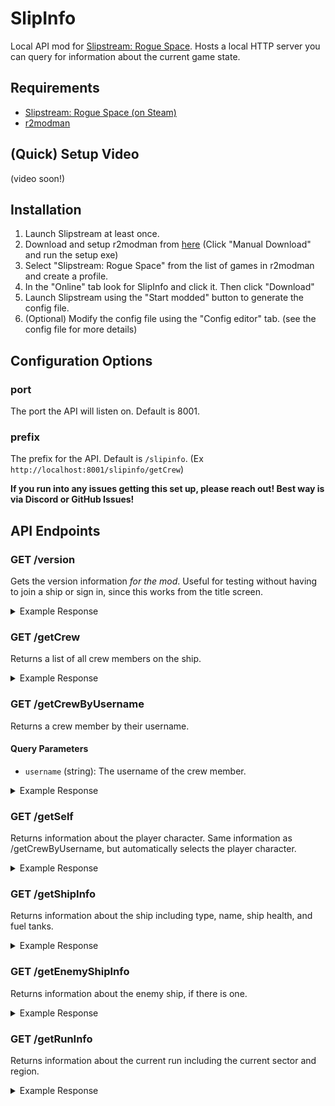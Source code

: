 # SlipInfo
 Local API mod for [Slipstream: Rogue Space](https://playslipstream.com). Hosts a local HTTP server you can query for information about the current game state.

 ## Requirements

- [Slipstream: Rogue Space (on Steam)](https://playslipstream.com)
- [r2modman](https://thunderstore.io/c/slipstream-rogue-space/p/ebkr/r2modman/)

## (Quick) Setup Video

(video soon!)

## Installation

1) Launch Slipstream at least once.
2) Download and setup r2modman from [here](https://thunderstore.io/c/slipstream-rogue-space/p/ebkr/r2modman/) (Click "Manual Download" and run the setup exe)
3) Select "Slipstream: Rogue Space" from the list of games in r2modman and create a profile.
4) In the "Online" tab look for SlipInfo and click it. Then click "Download"
5) Launch Slipstream using the "Start modded" button to generate the config file.
5) (Optional) Modify the config file using the "Config editor" tab. (see the config file for more details)

## Configuration Options

### port

The port the API will listen on. Default is 8001.

### prefix

The prefix for the API. Default is `/slipinfo`. (Ex `http://localhost:8001/slipinfo/getCrew`)

**If you run into any issues getting this set up, please reach out! Best way is via Discord or GitHub Issues!**

## API Endpoints

### GET /version

Gets the version information _for the mod_. Useful for testing without having to join a ship or sign in, since this works from the title screen.

<details>
<summary>Example Response</summary>

```json
{ "version": "1.0.0.0" }
```

</details>

### GET /getCrew

Returns a list of all crew members on the ship.

<details>
<summary>Example Response</summary>

```json
{
    "crewList":[
        {
            "name":"MoSadie",
            "archetype":"hamster",
            "skin":"HamsterWildWest",
            "level":15,
            "xp":87661,
            "currentHealth":40.0,
            "maxHealth":40.0,
            "currentShields":0.0,
            "maxShields":40.0,
            "isCaptain":true,
            "isLocalPlayer":true
        },
        ...
    ]
}
```

</details>

### GET /getCrewByUsername

Returns a crew member by their username.


#### Query Parameters

- `username` (string): The username of the crew member.

<details>
<summary>Example Response</summary>

```json
{
    "crewmate":{
        "name":"MoSadie",
        "archetype":"hamster",
        "skin":"HamsterWildWest",
        "level":15,
        "xp":87661,
        "currentHealth":40.0,
        "maxHealth":40.0,
        "currentShields":0.0,
        "maxShields":40.0,
        "isCaptain":false,
        "isLocalPlayer":true
    }
}
```

</details>

### GET /getSelf

Returns information about the player character. Same information as /getCrewByUsername, but automatically selects the player character.

<details>
<summary>Example Response</summary>

```json
{
    "crewmate":{
        "name":"MoSadie",
        "archetype":"turtle",
        "skin":"TurtleWildWest",
        "level":3,
        "xp":1678,
        "currentHealth":50.0,
        "maxHealth":50.0,
        "currentShields":0.0,
        "maxShields":80.0,
        "isCaptain":false,
        "isLocalPlayer":true
    }
}
```
</details>

### GET /getShipInfo

Returns information about the ship including type, name, ship health, and fuel tanks.

<details>
<summary>Example Response</summary>

```json
{
    "maxHealth":11800.0,
    "minHealth":1888.0,
    "currentHealth":10180.333,
    "maxFuel":16,
    "currentFuel":6, // Note this may not be accurate if you are not the captain.
    "currentSalvage":0, //Note this may not be accurate if you are not the captain.
    "currentGems":72
}
```
</details>

### GET /getEnemyShipInfo

Returns information about the enemy ship, if there is one.

<details>
<summary>Example Response</summary>

```json
{
    "enemyShip":{
        "maxHealth":10868.0,
        "minHealth":0.0,
        "currentHealth":3053.50952,
        "name":"FUEL SPEEDER",
        "invaders":"None",
        "intel":"Automated fuel supply ship. Lightly armed but built for extreme speed.",
        "threatLevel":5,
        "cargoLevel":5,
        "speedLevel":10
    }
}
```

</details>

### GET /getRunInfo

Returns information about the current run including the current sector and region.

<details>
<summary>Example Response</summary>

Crew:

```json
{
    "region":null,
    "regionDescription":null,
    "sector":null,
    "runId":0
}
```

Captain:

```json
{
    "region":"PLUTO",
    "regionDescription":"Bleak, barren, and very cold. Two sectors, low threat; a good place to train new crew.",
    "sector":"PLUTO OUTSKIRTS",
    "runId":0
}
```

Between Runs:

```json
{
    "region":"Space",
    "regionDescription":"The vast expanse of space. Perfect place to plan the next adventure!",
    "sector":"The Void",
    "runId":-1
}
```